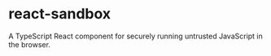 # react-sandbox
A TypeScript React component for securely running untrusted JavaScript
in the browser.
